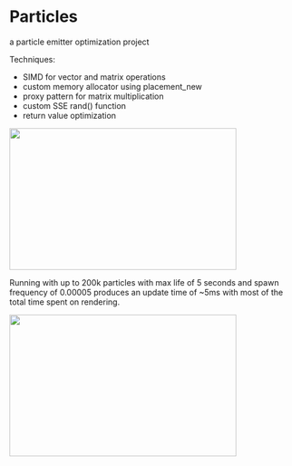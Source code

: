# Particles
a particle emitter optimization project

Techniques:

- SIMD for vector and matrix operations
- custom memory allocator using placement_new
- proxy pattern for matrix multiplication
- custom SSE rand() function
- return value optimization

<img src="data/screenshot.PNG" width=400 height=250>

Running with up to 200k particles with max life of 5 seconds and spawn frequency of 0.00005 produces an update time of ~5ms with most of the total time spent on rendering.

<img src="data/screenshot2.PNG" width=400 height=250>
